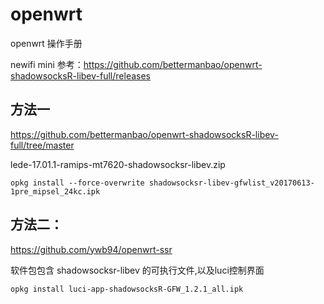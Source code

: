 # openwrt
openwrt 操作手册

newifi mini 参考：https://github.com/bettermanbao/openwrt-shadowsocksR-libev-full/releases

## 方法一

https://github.com/bettermanbao/openwrt-shadowsocksR-libev-full/tree/master

lede-17.01.1-ramips-mt7620-shadowsocksr-libev.zip

```shell
opkg install --force-overwrite shadowsocksr-libev-gfwlist_v20170613-1pre_mipsel_24kc.ipk
```

## 方法二：

https://github.com/ywb94/openwrt-ssr

软件包包含 shadowsocksr-libev 的可执行文件,以及luci控制界面

```shell
opkg install luci-app-shadowsocksR-GFW_1.2.1_all.ipk
```
